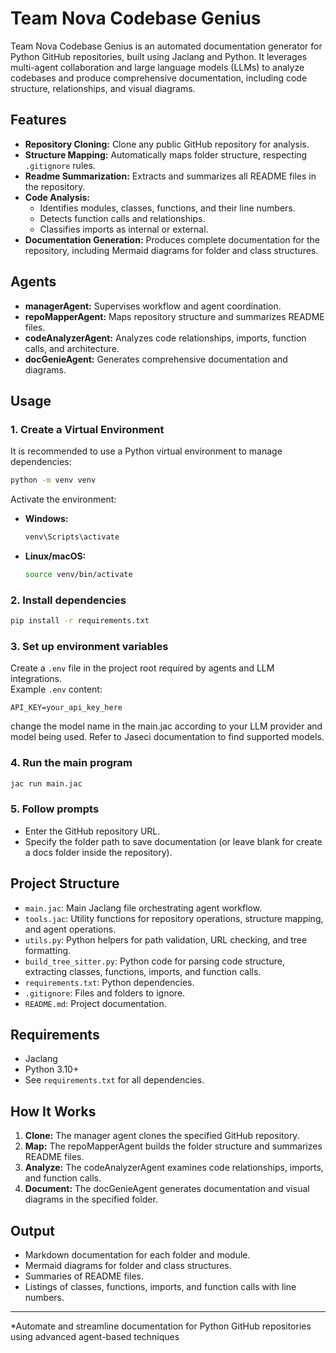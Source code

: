 # Team Nova Codebase Genius

Team Nova Codebase Genius is an automated documentation generator for Python GitHub repositories, built using Jaclang and Python. It leverages multi-agent collaboration and large language models (LLMs) to analyze codebases and produce comprehensive documentation, including code structure, relationships, and visual diagrams.

## Features

- **Repository Cloning:** Clone any public GitHub repository for analysis.
- **Structure Mapping:** Automatically maps folder structure, respecting `.gitignore` rules.
- **Readme Summarization:** Extracts and summarizes all README files in the repository.
- **Code Analysis:** 
  - Identifies modules, classes, functions, and their line numbers.
  - Detects function calls and relationships.
  - Classifies imports as internal or external.
- **Documentation Generation:** Produces complete documentation for the repository, including Mermaid diagrams for folder and class structures.

## Agents

- **managerAgent:** Supervises workflow and agent coordination.
- **repoMapperAgent:** Maps repository structure and summarizes README files.
- **codeAnalyzerAgent:** Analyzes code relationships, imports, function calls, and architecture.
- **docGenieAgent:** Generates comprehensive documentation and diagrams.

## Usage

### 1. Create a Virtual Environment

It is recommended to use a Python virtual environment to manage dependencies:

```sh
python -m venv venv
```

Activate the environment:

- **Windows:**
  ```sh
  venv\Scripts\activate
  ```
- **Linux/macOS:**
  ```sh
  source venv/bin/activate
  ```

### 2. Install dependencies

```sh
pip install -r requirements.txt
```

### 3. Set up environment variables

Create a `.env` file in the project root required by agents and LLM integrations.  
Example `.env` content:

```
API_KEY=your_api_key_here
```

change the model name in the main.jac according to your LLM provider and model being used.
Refer to Jaseci documentation to find supported models.

### 4. Run the main program

```sh
jac run main.jac
```

### 5. Follow prompts

- Enter the GitHub repository URL.
- Specify the folder path to save documentation (or leave blank for create a docs folder inside the repository).

## Project Structure

- `main.jac`: Main Jaclang file orchestrating agent workflow.
- `tools.jac`: Utility functions for repository operations, structure mapping, and agent operations.
- `utils.py`: Python helpers for path validation, URL checking, and tree formatting.
- `build_tree_sitter.py`: Python code for parsing code structure, extracting classes, functions, imports, and function calls.
- `requirements.txt`: Python dependencies.
- `.gitignore`: Files and folders to ignore.
- `README.md`: Project documentation.

## Requirements

- Jaclang
- Python 3.10+
- See `requirements.txt` for all dependencies.

## How It Works

1. **Clone:** The manager agent clones the specified GitHub repository.
2. **Map:** The repoMapperAgent builds the folder structure and summarizes README files.
3. **Analyze:** The codeAnalyzerAgent examines code relationships, imports, and function calls.
4. **Document:** The docGenieAgent generates documentation and visual diagrams in the specified folder.

## Output

- Markdown documentation for each folder and module.
- Mermaid diagrams for folder and class structures.
- Summaries of README files.
- Listings of classes, functions, imports, and function calls with line numbers.

---

*Automate and streamline documentation for Python GitHub repositories using advanced agent-based techniques